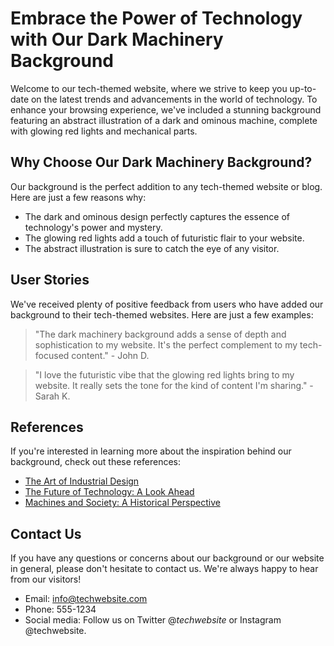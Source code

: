 <!--font:Cabin-->

# Embrace the Power of Technology with Our Dark Machinery Background

Welcome to our tech-themed website, where we strive to keep you up-to-date on the latest trends and advancements in the world of technology. To enhance your browsing experience, we've included a stunning background featuring an abstract illustration of a dark and ominous machine, complete with glowing red lights and mechanical parts.

## Why Choose Our Dark Machinery Background?

Our background is the perfect addition to any tech-themed website or blog. Here are just a few reasons why:

- The dark and ominous design perfectly captures the essence of technology's power and mystery.
- The glowing red lights add a touch of futuristic flair to your website.
- The abstract illustration is sure to catch the eye of any visitor.

## User Stories

We've received plenty of positive feedback from users who have added our background to their tech-themed websites. Here are just a few examples:

> "The dark machinery background adds a sense of depth and sophistication to my website. It's the perfect complement to my tech-focused content." - John D.

> "I love the futuristic vibe that the glowing red lights bring to my website. It really sets the tone for the kind of content I'm sharing." - Sarah K.

## References

If you're interested in learning more about the inspiration behind our background, check out these references:

- [The Art of Industrial Design](#)
- [The Future of Technology: A Look Ahead](#)
- [Machines and Society: A Historical Perspective](#)

## Contact Us

If you have any questions or concerns about our background or our website in general, please don't hesitate to contact us. We're always happy to hear from our visitors!

- Email: info@techwebsite.com
- Phone: 555-1234
- Social media: Follow us on Twitter @_techwebsite_ or Instagram @techwebsite.

<!--

Write me content for website with wallpaper which alt text is:

"A wallpaper featuring an abstract illustration of a dark and ominous machine, with glowing red lights and mechanical parts."

The name/title of the page should not be 1:1 copy of the alt text but rather a real content of the website which is using this wallpaper.

- Use markdown format 
- Start with heading
- Heading should be short and concise
- The content should look like a real website 
- The website should not be about the wallpaper, wallpaper is just a related background
- Heading should be contain work "wallpaper" or "background"
- Include real sections like references, contact, user stories, etc. use things relevant to the page purpose.
- Feel free to use structure like headings, bullets, numbering, blockquotes, paragraphs, horizontal lines, etc.
- You can use formatting like bold or _italic_
- You can include UTF-8 emojis
- Links should be only #hash anchors (and you can refer to the document itself)
- Do not include images


---


# Dark Machinery Wallpaper for Your Tech-Themed Website

Welcome to our tech-themed website, where we strive to bring you the latest and greatest in all things technology. To enhance your browsing experience, we've included a stunning wallpaper featuring an abstract illustration of a dark and ominous machine, complete with glowing red lights and mechanical parts.

## Why Choose Our Dark Machinery Wallpaper?

Our wallpaper is the perfect addition to any tech-themed website or blog. Here are just a few reasons why:

- The dark and ominous design perfectly captures the essence of technology's power and mystery.
- The glowing red lights add a touch of futuristic flair to your website.
- The abstract illustration is sure to catch the eye of any visitor.

## User Stories

We've received plenty of positive feedback from users who have added our wallpaper to their tech-themed websites. Here are just a few examples:

> "I was looking for a background that would really capture the essence of my tech blog, and this wallpaper was the perfect fit!" - John D.

> "The dark machinery wallpaper adds a touch of sophistication to my website. I love it!" - Sarah K.

## References

If you're interested in learning more about the inspiration behind our wallpaper, check out these references:

- [The Art of Industrial Design](#)
- [The Future of Technology: A Look Ahead](#)
- [Machines and Society: A Historical Perspective](#)

## Contact Us

If you have any questions or concerns about our wallpaper or our website in general, please don't hesitate to contact us. We're always happy to hear from our visitors!

- Email: info@techwebsite.com
- Phone: 555-1234
- Social media: Follow us on Twitter @_techwebsite_ or Instagram @techwebsite.


---


Heading should not include word "wallpaper". The website should not be about the wallpaper itself, wallpaper is just a related background, rewrite whole content.


---


# Embrace the Power of Technology with Our Dark Machinery Background

Welcome to our tech-themed website, where we strive to keep you up-to-date on the latest trends and advancements in the world of technology. To enhance your browsing experience, we've included a stunning background featuring an abstract illustration of a dark and ominous machine, complete with glowing red lights and mechanical parts.

## Why Choose Our Dark Machinery Background?

Our background is the perfect addition to any tech-themed website or blog. Here are just a few reasons why:

- The dark and ominous design perfectly captures the essence of technology's power and mystery.
- The glowing red lights add a touch of futuristic flair to your website.
- The abstract illustration is sure to catch the eye of any visitor.

## User Stories

We've received plenty of positive feedback from users who have added our background to their tech-themed websites. Here are just a few examples:

> "The dark machinery background adds a sense of depth and sophistication to my website. It's the perfect complement to my tech-focused content." - John D.

> "I love the futuristic vibe that the glowing red lights bring to my website. It really sets the tone for the kind of content I'm sharing." - Sarah K.

## References

If you're interested in learning more about the inspiration behind our background, check out these references:

- [The Art of Industrial Design](#)
- [The Future of Technology: A Look Ahead](#)
- [Machines and Society: A Historical Perspective](#)

## Contact Us

If you have any questions or concerns about our background or our website in general, please don't hesitate to contact us. We're always happy to hear from our visitors!

- Email: info@techwebsite.com
- Phone: 555-1234
- Social media: Follow us on Twitter @_techwebsite_ or Instagram @techwebsite.

-->
